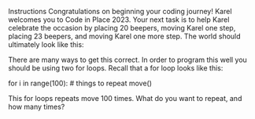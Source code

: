 Instructions
Congratulations on beginning your coding journey! Karel welcomes you to Code in Place 2023. Your next task is to help Karel celebrate the occasion by placing 20 beepers, moving Karel one step, placing 23 beepers, and moving Karel one more step. The world should ultimately look like this:



There are many ways to get this correct. In order to program this well you should be using two for loops. Recall that a for loop looks like this:

for i in range(100):
    # things to repeat
    move()

This for loops repeats move 100 times. What do you want to repeat, and how many times?
